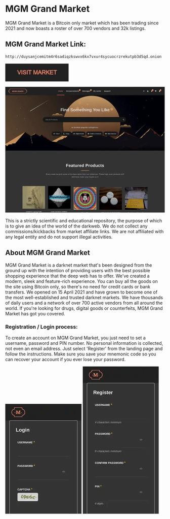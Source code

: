 # MGM Grand Market
MGM Grand Market is a Bitcoin only market which has been trading since 2021 and now boasts a roster of over 700 vendors and 32k listings.

## MGM Grand Market Link:

```sh
http://duysanjcemitm4r6sadiqzkswvx6kx7vxur4sycuocrzrekutpb3d5qd.onion
```
[<img src="/assets/visit-market.webp" width="200">](http://duysanjcemitm4r6sadiqzkswvx6kx7vxur4sycuocrzrekutpb3d5qd.onion/)

<a href="http://duysanjcemitm4r6sadiqzkswvx6kx7vxur4sycuocrzrekutpb3d5qd.onion"><img src="/assets/mgmgrand-preview.webp" alt="image" style="max-width: 100%;"><a>

This is a strictly scientific and educational repository, the purpose of which is to give an idea of the world of the darkweb. We do not collect any commissions/kickbacks from market affiliate links. We are not affiliated with any legal entity and do not support illegal activities.

## About MGM Grand Market
MGM Grand Market is a darknet market that's been designed from the ground up with the intention of providing users with the best possible shopping experience that the deep web has to offer. We've created a modern, sleek and feature-rich experience. You can buy all the goods on the site using Bitcoin only, so there's no need for credit cards or bank transfers. We opened on 15 April 2021 and have grown to become one of the most well-established and trusted darknet markets. We have thousands of daily users and a network of over 700 active vendors from all around the world. If you're looking for drugs, digital goods or counterfeits, MGM Grand Market has got you covered.

### Registration / Login process:

To create an account on MGM Grand Market, you just need to set a username, password and PIN number. No personal information is collected, not even an email address. Just select 'Register' from the landing page and follow the instructions. Make sure you save your mnemonic code so you can recover your account if you ever lose your password.

<a href="http://duysanjcemitm4r6sadiqzkswvx6kx7vxur4sycuocrzrekutpb3d5qd.onion"><img src="/assets/mgmgrand-login.webp" alt="image" style="max-width: 100%;"><a>  <a href="http://duysanjcemitm4r6sadiqzkswvx6kx7vxur4sycuocrzrekutpb3d5qd.onion"><img src="/assets/mgmgrand-register.webp" alt="image" style="max-width: 100%;"><a>